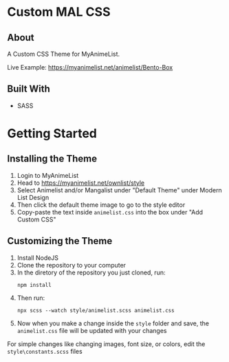 # Custom MAL CSS

## About

A Custom CSS Theme for MyAnimeList. 

Live Example: https://myanimelist.net/animelist/Bento-Box

## Built With

- SASS

# Getting Started

## Installing the Theme
1. Login to MyAnimeList
2. Head to https://myanimelist.net/ownlist/style
3. Select Animelist and/or Mangalist under "Default Theme" under Modern List Design
4. Then click the default theme image to go to the style editor
5. Copy-paste the text inside `animelist.css` into the box under "Add Custom CSS" 

## Customizing the Theme
1. Install NodeJS
2. Clone the repository to your computer
3. In the diretory of the repository you just cloned, run:
    ```
    npm install
    ```
4. Then run:
    ```
    npx scss --watch style/animelist.scss animelist.css
    ```
5. Now when you make a change inside the `style` folder and save, the `animelist.css` file will be updated with your changes

For simple changes like changing images, font size, or colors, edit the `style\constants.scss` files